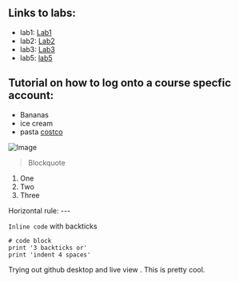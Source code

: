 
## Links to labs:
* lab1: [Lab1](https://github.com/agmehta1/cse15l-lab-reports/blob/main/lab-report-1-week-2.md)
* lab2: [Lab2](https://github.com/agmehta1/cse15l-lab-reports/blob/main/lab-report-2-week-4.md)
* lab3: [Lab3](https://github.com/agmehta1/cse15l-lab-reports/blob/main/lab-report-3-week-6.md)
* lab5: [lab5](https://github.com/agmehta1/cse15l-lab-reports/blob/main/lab-report-5-week-10.md)
## Tutorial on how to log onto a course specfic account:
* Bananas
* ice cream
* pasta
[costco](https://www.costco.com/)

![Image](https://www.thespruceeats.com/thmb/hIOTDOzNWD9d0_6Ckoh3iRIUVNk=/940x0/filters:no_upscale():max_bytes(150000):strip_icc():format(webp)/easy-chocolate-ice-cream-recipe-1945798-hero-01-45d9f26a0aaf4c1dba38d7e0a2ab51e2.jpg)
> Blockquote
1. One
2. Two
3. Three

Horizontal rule: ---

`Inline code` with backticks

```
# code block
print '3 backticks or'
print 'indent 4 spaces'
```
Trying out github desktop
and live view . This is pretty cool.
